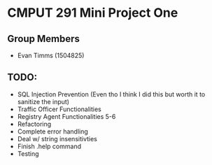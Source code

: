 # CMPUT 291 Mini Project One

## Group Members
- Evan Timms (1504825)

## TODO:
- SQL Injection Prevention (Even tho I think I did this but worth it to sanitize the input)
- Traffic Officer Functionalities
- Registry Agent Functionalities 5-6
- Refactoring
- Complete error handling
- Deal w/ string insensitivties
- Finish .help command
- Testing